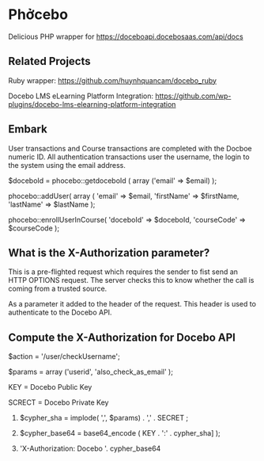 Phởcebo
==============

Delicious PHP wrapper for https://doceboapi.docebosaas.com/api/docs

Related Projects
--------------

Ruby wrapper: 
https://github.com/huynhquancam/docebo_ruby

Docebo LMS eLearning Platform Integration: 
https://github.com/wp-plugins/docebo-lms-elearning-platform-integration



Embark
--------------

User transactions and Course transactions are completed with the Docboe numeric 
ID. All authentication transactions user the username, the login to the system
using the email address.

$doceboId = phocebo::getdoceboId ( array ('email' => $email) );

phocebo::addUser( array ( 'email' => $email, 'firstName' => $firstName, 'lastName' => $lastName );

phocebo::enrollUserInCourse( 'doceboId' => $doceboId, 'courseCode' => $courseCode );





What is the X-Authorization parameter?
--------------

This is a pre-flighted request which requires the sender to fist send an HTTP 
OPTIONS request. The server checks this to know whether the call is coming from 
a trusted source. 

As a parameter it added to the header of the request. This header is used 
to authenticate to the Docebo API.  


Compute the X-Authorization for Docebo API
--------------

$action = '/user/checkUsername';

$params = array ('userid', 'also_check_as_email' );

KEY = Docebo Public Key

SCRECT = Docebo Private Key


1. $cypher_sha = implode( ',', $params) . ',' . SECRET ;

2. $cypher_base64 = base64_encode ( KEY . ':' . cypher_sha] );

3. 'X-Authorization: Docebo '. cypher_base64


